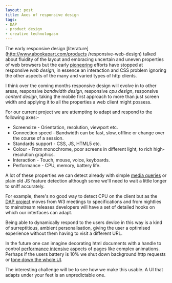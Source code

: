 ```yaml
---
layout: post
title: Axes of responsive design
tags:
- DAP
- product design
- creative technologasm
---
```

The early responsive design [literature](http://www.abookapart.com/products
/responsive-web-design) talked about fluidity of the layout and embracing
uncertain and uneven properties of web browsers but the early
[pioneering](http://www.bostonglobe.com/) efforts have stopped at responsive
_web design_, in essence an interaction and CSS problem ignoring the other
aspects of the many and varied types of http clients.

<!-- more -->

I think over the coming months responsive design will evolve in to other
areas, responsive _bandwidth design_, responsive _cpu design_, responsive
_content design_, taking the mobile first approach to more than just screen
width and applying it to all the properties a web client might possess.

For our current project we are attempting to adapt and respond to the
following axes:-

  * Screensize - Orientation, resolution, viewport etc.
  * Connection speed - Bandwidth can be fast, slow, offline or change over the course of a session.
  * Standards support - CSS, JS, HTML5 etc.
  * Colour - From monochrome, poor screens in different light, to rich high-resolution graphics.
  * Interaction - Touch, mouse, voice, keyboards.
  * Performance - CPU, memory, battery life.

A lot of these properties we can detect already with simple [media
queries](http://www.w3.org/TR/css3-mediaqueries/) or plain old JS feature
detection although some we'll need to wait a little longer to sniff
accurately.

For example, there's no good way to detect CPU on the client but as the [DAP
project](http://www.w3.org/2009/dap/) moves from W3 meetings to specifications
and from nightlies to mainstream releases developers will have a set of
detailed hooks on which our interfaces can adapt.

Being able to dynamically respond to the users device in this way is a kind of
surreptitious, ambient personalisation, giving the user a optimised experience
without them having to visit a different URL.

In the future one can imagine decorating html documents with a handle to
control [performance intensive](http://dev.w3.org/2009/dap/system-info/)
aspects of pages like complex animations. Perhaps if the users battery is 10%
we shut down background http requests or [tone down the whole
UI](http://www.blackle.com/).

The interesting challenge will be to see how we make this usable. A UI that
adapts under your feet is an unpredictable one.

